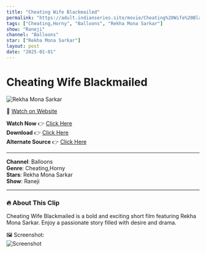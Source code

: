 ```yaml
---
title: "Cheating Wife Blackmailed"
permalink: "https://adult.indianseries.site/movie/Cheating%20Wife%20Blackmailed"
tags: ["Cheating,Horny", "Balloons", "Rekha Mona Sarkar"]
show: "Raneji"
channel: "Balloons"
star: ["Rekha Mona Sarkar"]
layout: post
date: "2025-01-01"
---
```


# Cheating Wife Blackmailed

![Rekha Mona Sarkar](https://shorts.desisins.com/wp-content/uploads/2023/12/Rekha-Mohan-Sarkar-Raneji-Balloons-DesiSins.com_.jpg)

🔗 [Watch on Website](https://adult.indianseries.site/movie/Cheating%20Wife%20Blackmailed)

**Watch Now** 👉 [Click Here](https://adult.indianseries.site/movie/Cheating%20Wife%20Blackmailed)  
**Download** 👉 [Click Here](https://adult.indianseries.site/movie/Cheating%20Wife%20Blackmailed)  
**Alternate Source** 👉 [Click Here](https://adult.indianseries.site/movie/Cheating%20Wife%20Blackmailed)

---

**Channel**: Balloons  
**Genre**: Cheating,Horny  
**Stars**: Rekha Mona Sarkar  
**Show**: Raneji

---

### 🔥 About This Clip

Cheating Wife Blackmailed is a bold and exciting short film featuring Rekha Mona Sarkar. Enjoy a passionate story filled with desire and drama.
 
🖼️ Screenshot:  
![Screenshot](https://shorts.desisins.com/wp-content/uploads/2023/12/Rekha-Mohan-Sarkar-Raneji-Balloons-DesiSins.com_.jpg)
